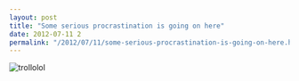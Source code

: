 ```yaml
---
layout: post
title: "Some serious procrastination is going on here"
date: 2012-07-11 2
permalink: "/2012/07/11/some-serious-procrastination-is-going-on-here.html"
---
```


![trollolol](http://distilleryimage1.instagram.com/6bcb8388cb4f11e1aee522000a1e8a5f_7.jpg)
